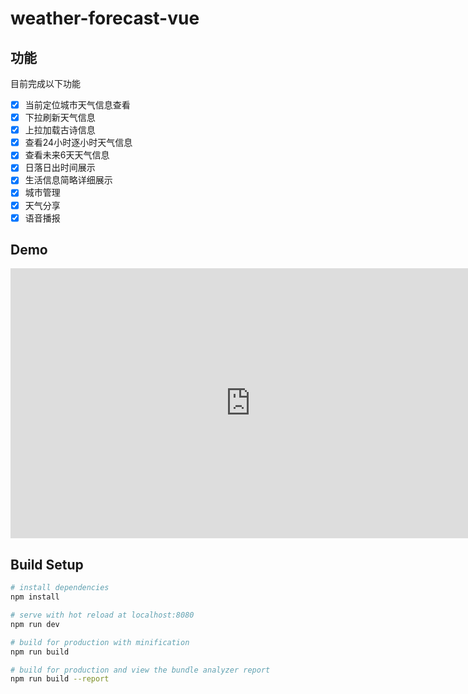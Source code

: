 # weather-forecast-vue

## 功能

目前完成以下功能

- [x] 当前定位城市天气信息查看
- [x] 下拉刷新天气信息
- [x] 上拉加载古诗信息
- [x] 查看24小时逐小时天气信息
- [x] 查看未来6天天气信息
- [x] 日落日出时间展示
- [x] 生活信息简略详细展示
- [x] 城市管理
- [x] 天气分享
- [x] 语音播报

## Demo

<iframe height=432 width=768 src='https://player.youku.com/embed/XMzgxMjI2MjY0OA==' frameborder=0 'allowfullscreen'></iframe>

## Build Setup

``` bash
# install dependencies
npm install

# serve with hot reload at localhost:8080
npm run dev

# build for production with minification
npm run build

# build for production and view the bundle analyzer report
npm run build --report
```
